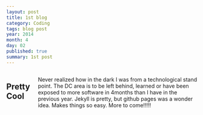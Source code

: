 ```yaml
---
layout: post
title: 1st blog
category: Coding
tags: blog post
year: 2014
month: 4
day: 02
published: true
summary: 1st post
---
```


<div class="row">	
	<div class="span9 columns">
	  <h2>Pretty Cool</h2>
	  <p>Never realized how in the dark I was from a technological stand point. The DC area is to be left behind, learned or have been exposed to more software in 4months than I have in the previous year. Jekyll is pretty, but github pages was a wonder idea. Makes things so easy. More to come!!!!!</p>
    	 </div>
     </div>